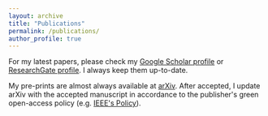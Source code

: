 ```yaml
---
layout: archive
title: "Publications"
permalink: /publications/
author_profile: true
---
```


For my latest papers, please check my [Google Scholar profile](https://scholar.google.com/citations?user=4yzonSsAAAAJ&hl) or [ResearchGate profile](https://www.researchgate.net/profile/Murilo_Marinho). I always keep them up-to-date.

My pre-prints are almost always available at [arXiv](https://arxiv.org/search/cs?searchtype=author&query=Marinho%2C+M+M).
After accepted, I update arXiv with the accepted manuscript in accordance to the publisher's green open-access policy (e.g. [IEEE's Policy](https://open.ieee.org/index.php/about-ieee-open-access/faqs/)).

<script src="https://bibbase.org/show?bib=https%3A%2F%2Fmmmarinho.github.io%2Ffiles%2Fmurilomarinho.bib&jsonp=1&group0=type"></script> 

